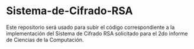 # Sistema-de-Cifrado-RSA

Este repositorio será usado para subir el código correspondiente a la implementación del Sistema de Cifrado RSA solicitado para el 2do informe de Ciencias de la Computación.
